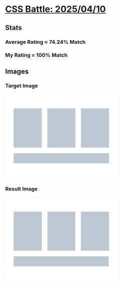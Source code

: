 # [CSS Battle: 2025/04/10](https://cssbattle.dev/play/pnTtq23rhOq5sIQIoVCg)

## Stats

### Average Rating = 74.24% Match

### My Rating = 100% Match

## Images

### Target Image

![](./images/target.png)

### Result Image

![](./images/result.png)
